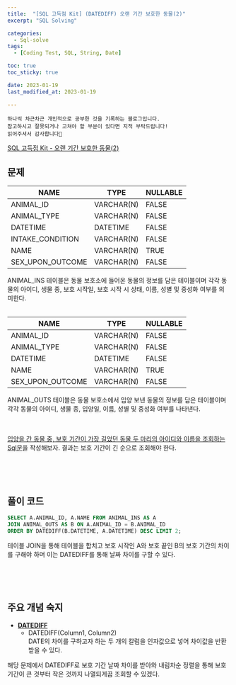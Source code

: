 ```yaml
---
title:  "[SQL 고득점 Kit] (DATEDIFF) 오랜 기간 보호한 동물(2)"
excerpt: "SQL Solving"

categories:
  - Sql-solve
tags:
  - [Coding Test, SQL, String, Date]

toc: true
toc_sticky: true

date: 2023-01-19
last_modified_at: 2023-01-19

---
```

```
하나씩 차근차근 개인적으로 공부한 것을 기록하는 블로그입니다.
참고하시고 잘못되거나 고쳐야 할 부분이 있다면 지적 부탁드립니다!
읽어주셔서 감사합니다🙂
```

[SQL 고득점 Kit - 오랜 기간 보호한 동물(2)](https://school.programmers.co.kr/learn/courses/30/lessons/59411)

## 문제

|NAME|TYPE|NULLABLE|
|----|----|--------|
|ANIMAL_ID|VARCHAR(N)|FALSE|
|ANIMAL_TYPE|VARCHAR(N)|FALSE|
|DATETIME|DATETIME|FALSE|
|INTAKE_CONDITION|VARCHAR(N)|FALSE|
|NAME|VARCHAR(N)|TRUE|
|SEX_UPON_OUTCOME|VARCHAR(N)|FALSE|

ANIMAL_INS 테이블은 동물 보호소에 들어온 동물의 정보를 담은 테이블이며 각각 동물의 아이디, 생물 종, 보호 시작일, 보호 시작 시 상태, 이름, 성별 및 중성화 여부를 의미한다.
<br><br>

|NAME|TYPE|NULLABLE|
|----|----|--------|
|ANIMAL_ID|VARCHAR(N)|FALSE|
|ANIMAL_TYPE|VARCHAR(N)|FALSE|
|DATETIME|DATETIME|FALSE|
|NAME|VARCHAR(N)|TRUE|
|SEX_UPON_OUTCOME|VARCHAR(N)|FALSE|

ANIMAL_OUTS 테이블은 동물 보호소에서 입양 보낸 동물의 정보를 담은 테이블이며 각각 동물의 아이디, 생물 종, 입양일, 이름, 성별 및 중성화 여부를 나타낸다.

<br><br>
<u>입양을 간 동물 중, 보호 기간이 가장 길었던 동물 두 마리의 아이디와 이름을 조회하는 Sql문</u>을 작성해보자. 결과는 보호 기간이 긴 순으로 조회해야 한다.

<br><br><br>

## 풀이 코드
```sql
SELECT A.ANIMAL_ID, A.NAME FROM ANIMAL_INS AS A
JOIN ANIMAL_OUTS AS B ON A.ANIMAL_ID = B.ANIMAL_ID
ORDER BY DATEDIFF(B.DATETIME, A.DATETIME) DESC LIMIT 2;
```
테이블 JOIN을 통해 테이블을 합치고 보호 시작인 A와 보호 끝인 B의 보호 기간의 차이를 구해야 하며 이는 DATEDIFF를 통해 날짜 차이를 구할 수 있다.

<br><br><br>

## 주요 개념 숙지
- **<u>DATEDIFF</u>**<br>
    - DATEDIFF(Column1, Column2)<br>
    DATE의 차이를 구하고자 하는 두 개의 칼럼을 인자값으로 넣어 차이값을 반환받을 수 있다.

해당 문제에서 DATEDIFF로 보호 기간 날짜 차이를 받아와 내림차순 정렬을 통해 보호 기간이 큰 것부터 작은 것까지 나열되게끔 조회할 수 있겠다.

<br><br><br>
